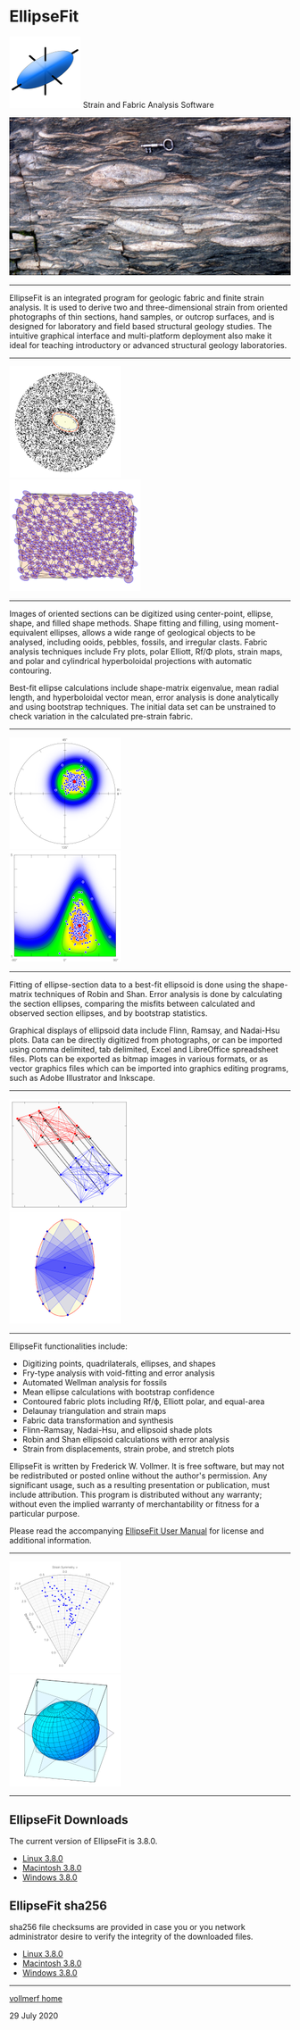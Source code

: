 # EllipseFit 
![EllipseFit](images/EllipseFitIcon_128.png)
Strain and Fabric Analysis Software

![Bygdin](images/Bygdin.jpg)

---

EllipseFit is an integrated program for geologic fabric and finite strain analysis. It is used to derive two and three-dimensional strain from oriented photographs of thin sections, hand samples, or outcrop surfaces, and is designed for laboratory and field based structural geology studies. The intuitive graphical interface and multi-platform deployment also make it ideal for teaching introductory or advanced structural geology laboratories.

---

![Void](images/VoidFit_200.png) &nbsp; &nbsp; &nbsp; &nbsp; &nbsp; &nbsp; &nbsp; &nbsp; &nbsp; &nbsp; &nbsp; &nbsp; &nbsp; &nbsp; &nbsp; &nbsp;
![Map](images/StrainMap_200.png)

---

Images of oriented sections can be digitized using center-point, ellipse, shape, and filled shape methods. Shape fitting and filling, using moment-equivalent ellipses, allows a wide range of geological objects to be analysed, including ooids, pebbles, fossils, and irregular clasts. Fabric analysis techniques include Fry plots, polar Elliott, Rf/Φ plots, strain maps, and polar and cylindrical hyperboloidal projections with automatic contouring.

Best-fit ellipse calculations include shape-matrix eigenvalue, mean radial length, and hyperboloidal vector mean, error analysis is done analytically and using bootstrap techniques. The initial data set can be unstrained to check variation in the calculated pre-strain fabric.

---

![Polar](images/Polar_200.png) &nbsp; &nbsp; &nbsp; &nbsp; &nbsp; &nbsp; &nbsp; &nbsp; &nbsp; &nbsp; &nbsp; &nbsp; &nbsp; &nbsp; &nbsp; &nbsp;
![RPhi](images/RPhi_200.png)

---

Fitting of ellipse-section data to a best-fit ellipsoid is done using the shape-matrix techniques of Robin and Shan. Error analysis is done by calculating the section ellipses, comparing the misfits between calculated and observed section ellipses, and by bootstrap statistics.

Graphical displays of ellipsoid data include Flinn, Ramsay, and Nadai-Hsu plots. Data can be directly digitized from photographs, or can be imported using comma delimited, tab delimited, Excel and LibreOffice spreadsheet files. Plots can be exported as bitmap images in various formats, or as vector graphics files which can be imported into graphics editing programs, such as Adobe Illustrator and Inkscape.

---

![Displace](images/Displace_200.png) &nbsp; &nbsp; &nbsp; &nbsp; &nbsp; &nbsp; &nbsp; &nbsp; &nbsp; &nbsp; &nbsp; &nbsp; &nbsp; &nbsp;
![Wellman](images/Wellman_200.png)

---

EllipseFit functionalities include:

* Digitizing points, quadrilaterals, ellipses, and shapes
* Fry-type analysis with void-fitting and error analysis
* Automated Wellman analysis for fossils
* Mean ellipse calculations with bootstrap confidence
* Contoured fabric plots including Rf/ϕ, Elliott polar, and equal-area
* Delaunay triangulation and strain maps
* Fabric data transformation and synthesis
* Flinn-Ramsay, Nadai-Hsu, and ellipsoid shade plots
* Robin and Shan ellipsoid calculations with error analysis
* Strain from displacements, strain probe, and stretch plots

EllipseFit is written by Frederick W. Vollmer. It is free software, but may not be redistributed or posted online without the author's permission. Any significant usage, such as a resulting presentation or publication, must include attribution. This program is distributed without any warranty; without even the implied warranty of merchantability or fitness for a particular purpose. 

Please read the accompanying [EllipseFit User Manual](https://www.frederickvollmer.com/ellipsefit/download/EllipseFit_User_Manual.pdf) for license and additional information.

---

![Nadai](images/Nadai_200.png) &nbsp; &nbsp; &nbsp; &nbsp; &nbsp; &nbsp; &nbsp; &nbsp; &nbsp; &nbsp; &nbsp; &nbsp; &nbsp; &nbsp; &nbsp; &nbsp;
![Shade](images/Shade_200.png)

---

## EllipseFit Downloads

The current version of EllipseFit is 3.8.0.

* [Linux 3.8.0](http://www.frederickvollmer.com/ellipsefit/download.php?file=EllipseFit_3.8.0_Lin.tgz)
* [Macintosh 3.8.0](http://www.frederickvollmer.com/ellipsefit/download.php?file=EllipseFit_3.8.0_Mac.dmg)
* [Windows 3.8.0](http://www.frederickvollmer.com/ellipsefit/download.php?file=EllipseFit_3.8.0_Win.zip) 

## EllipseFit sha256

sha256 file checksums are provided in case you or you network administrator desire to verify the integrity of the downloaded files. 

* [Linux 3.8.0](http://www.frederickvollmer.com/ellipsefit/download.php?file=EllipseFit_3.8.0_Lin.tgz.sha256) 
* [Macintosh 3.8.0](http://www.frederickvollmer.com/ellipsefit/download.php?file=EllipseFit_3.8.0_Mac.dmg.sha256) 
* [Windows 3.8.0](http://www.frederickvollmer.com/ellipsefit/download.php?file=EllipseFit_3.8.0_Win.zip.sha256) 

--- 

[vollmerf home](../)

29 July 2020

